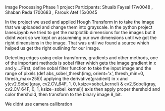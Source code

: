 Image Processing Phase 1 project
Participants: Shuaib Faysal 17w0048 , Shaban Reda 1700683 , Farouk Atef 15x0045


In the project we used and applied Hough Transform in to take the image that we uploaded and change them into grayscale. 
In the python project lanes.ipynb we tried to get the matplotlib dimensions for the images but it didnt work so we kept on assumming our own dimensions until we got the right dimensions in the image. That was until we found a source which helped us get the right outlining for our image.



Detecting edges using color transforms, gradients and other methods, one of the important methods is sobel filter which gets the image gradient in x and y....First, define sobal filter function to take the input image and the range of pixels (def abs_sobel_thresh(img, orient='x', thresh_min=0, thresh_max=255)) applying the derivative(gradient) in x and y(cv2.Sobel(gray, cv2.CV_64F, 1, 0, ksize=sobel_kernel) & cv2.Sobel(gray, cv2.CV_64F, 0, 1, ksize=sobel_kernel)) axis then apply proper thershold and color thershold, then transform to the binary image 8_bit.


We didnt use camera callibration 
